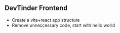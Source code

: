 ## DevTinder Frontend
 
 - Create a vite+react app structure
 - Remove unneccessary code, start with hello world